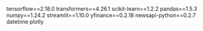 tensorflow==2.18.0
transformers==4.26.1
scikit-learn==1.2.2
pandas==1.5.3
numpy==1.24.2
streamlit==1.10.0
yfinance==0.2.18
newsapi-python==0.2.7
datetime 
plotly
